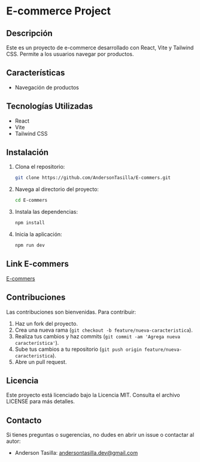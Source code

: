 # E-commerce Project

## Descripción
Este es un proyecto de e-commerce desarrollado con React, Vite y Tailwind CSS. Permite a los usuarios navegar por productos.

## Características
- Navegación de productos

## Tecnologías Utilizadas
- React
- Vite
- Tailwind CSS

## Instalación
1. Clona el repositorio:
    ```bash
    git clone https://github.com/AndersonTasilla/E-commers.git
    ```
2. Navega al directorio del proyecto:
    ```bash
    cd E-commers
    ```
3. Instala las dependencias:
    ```bash
    npm install
    ```
4. Inicia la aplicación:
    ```bash
    npm run dev
    ```

## Link E-commers
[E-commers](https://e-commers-ander.netlify.app/)


## Contribuciones
Las contribuciones son bienvenidas. Para contribuir:
1. Haz un fork del proyecto.
2. Crea una nueva rama (`git checkout -b feature/nueva-caracteristica`).
3. Realiza tus cambios y haz commits (`git commit -am 'Agrega nueva característica'`).
4. Sube tus cambios a tu repositorio (`git push origin feature/nueva-caracteristica`).
5. Abre un pull request.

## Licencia
Este proyecto está licenciado bajo la Licencia MIT. Consulta el archivo LICENSE para más detalles.

## Contacto
Si tienes preguntas o sugerencias, no dudes en abrir un issue o contactar al autor:
- Anderson Tasilla: [andersontasilla.dev@gmail.com](mailto:andersontasilla.dev@gmail.com)
